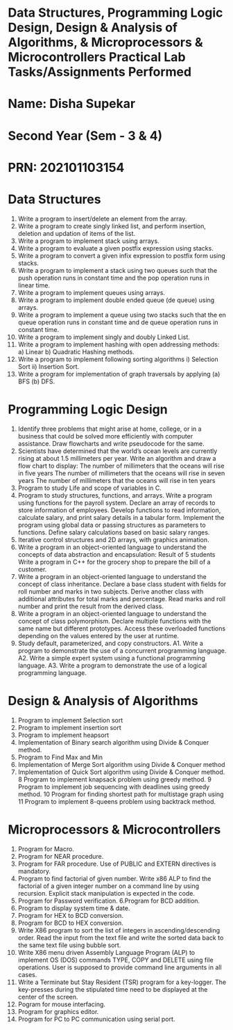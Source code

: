 # Data Structures, Programming Logic Design, Design & Analysis of Algorithms, & Microprocessors & Microcontrollers Practical Lab Tasks/Assignments Performed
# Name: Disha Supekar
# Second Year (Sem - 3 & 4)
# PRN: 202101103154

# Data Structures
1. Write a program to insert/delete an element from the array.
2. Write a program to create singly linked list, and perform insertion, deletion and updation of items of the list.
3. Write a program to implement stack using arrays.
4. Write a program to evaluate a given postfix expression using stacks.
5. Write a program to convert a given infix expression to postfix form using stacks.
6. Write a program to implement a stack using two queues such that the push operation runs in constant time and the pop operation runs in linear time.
7. Write a program to implement queues using arrays.
8. Write a program to implement double ended queue (de queue) using arrays.
9. Write a program to implement a queue using two stacks such that the en queue operation runs in constant time and de queue operation runs in constant time.
10. Write a program to implement singly and doubly Linked List.
11. Write a program to implement hashing with open addressing methods: a) Linear b) Quadratic Hashing methods.
12. Write a program to implement following sorting algorithms i) Selection Sort ii) Insertion Sort.
13. Write a program for implementation of graph traversals by applying (a) BFS (b) DFS.

# Programming Logic Design 
1. Identify three problems that might arise at home, college, or in a business that could be solved more efficiently with computer assistance. Draw flowcharts and write pseudocode for the same.
2. Scientists have determined that the world’s ocean levels are currently rising at about 1.5 millimeters per year. Write an algorithm and draw a flow chart to display:
    The number of millimeters that the oceans will rise in five years
    The number of millimeters that the oceans will rise in seven years
    The number of millimeters that the oceans will rise in ten years
3. Program to study Life and scope of variables in C.
4. Program to study structures, functions, and arrays. Write a program using functions for the payroll system. Declare an array of records to store information of employees. Develop functions to read information, calculate salary, and print salary details in a tabular form. Implement the program using global data or passing structures as parameters to functions. Define salary calculations based on basic salary ranges.
5. Iterative control structures and 2D arrays, with graphics animation.
6. Write a program in an object-oriented language to understand the concepts of data abstraction and encapsulation:
    Result of 5 students
    Write a program in C++ for the grocery shop to prepare the bill of a customer.
7. Write a program in an object-oriented language to understand the concept of class inheritance. Declare a base class student with fields for roll number and marks in two subjects. Derive another class with additional attributes for total marks and percentage. Read marks and roll number and print the result from the derived class.
8. Write a program in an object-oriented language to understand the concept of class polymorphism. Declare multiple functions with the same name but different prototypes. Access these overloaded functions depending on the values entered by the user at runtime.
9. Study default, parameterized, and copy constructors.
A1. Write a program to demonstrate the use of a concurrent programming language.
A2. Write a simple expert system using a functional programming language.
A3. Write a program to demonstrate the use of a logical programming language.

# Design & Analysis of Algorithms
1. Program to implement Selection sort
2. Program to implement insertion sort
3. Program to implement heapsort
4. Implementation of Binary search algorithm using Divide & Conquer method.
5. Program to Find Max and Min
6. Implementation of Merge Sort algorithm using Divide & Conquer method
7. Implementation of Quick Sort algorithm using Divide & Conquer method.
8 Program to implement knapsack problem using greedy method.
9 Program to implement job sequencing with deadlines using greedy method.
10 Program for finding shortest path for multistage graph using
11 Program to implement 8-queens problem using backtrack method.

# Microprocessors & Microcontrollers
1. Program for Macro.
2. Program for NEAR procedure.
3. Program for FAR procedure. Use of PUBLIC and EXTERN directives is mandatory.
4. Program to find factorial of given number. Write x86 ALP to find the factorial of a given integer number on a command line by using recursion. Explicit stack manipulation is expected in the code.
5. Program for Password verification.
6.Program for BCD addition.
7. Program to display system time & date.
8. Program for HEX to BCD conversion.
9. Program for BCD to HEX conversion.
10. Write X86 program to sort the list of integers in ascending/descending order. Read the input from the text file and write the sorted data back to the same text file using bubble sort.
11. Write X86 menu driven Assembly Language Program (ALP) to implement OS (DOS) commands TYPE, COPY and DELETE using file operations. User is supposed to provide command line arguments in all cases.
12. Write a Terminate but Stay Resident (TSR) program for a key-logger. The key-presses during the stipulated time need to be displayed at the center of the screen.
13. Pogram for mouse interfacing.
14. Program for graphics editor.
15. Program for PC to PC communication using serial port.
